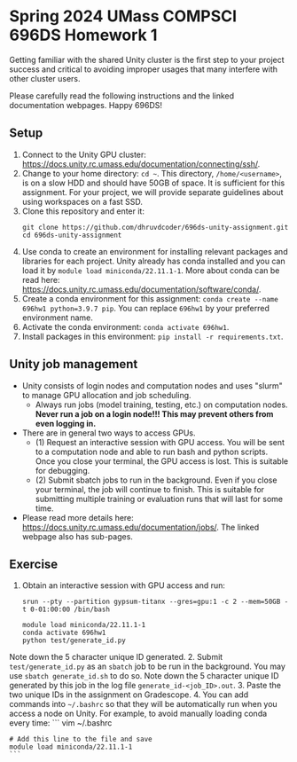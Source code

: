 # Spring 2024 UMass COMPSCI 696DS Homework 1
Getting familiar with the shared Unity cluster is the first step to your project success and 
critical to avoiding improper usages that many interfere with other cluster users.

Please carefully read the following instructions and the linked documentation webpages. Happy 696DS!

## Setup
1. Connect to the Unity GPU cluster: https://docs.unity.rc.umass.edu/documentation/connecting/ssh/.
2. Change to your home directory: `cd ~`. 
This directory, `/home/<username>`, is on a slow HDD and should have 50GB of space. 
It is sufficient for this assignment. 
For your project, we will provide separate guidelines about using workspaces on a fast SSD.
3. Clone this repository and enter it:
    ```
    git clone https://github.com/dhruvdcoder/696ds-unity-assignment.git
    cd 696ds-unity-assignment
    ```
4. Use conda to create an environment for installing relevant packages and libraries for each project. 
Unity already has conda installed and you can load it by `module load miniconda/22.11.1-1`. 
    More about conda can be read here: https://docs.unity.rc.umass.edu/documentation/software/conda/.
5. Create a conda environment for this assignment: 
`conda create --name 696hw1 python=3.9.7 pip`. 
You can replace `696hw1` by your preferred environment name.
6. Activate the conda environment: `conda activate 696hw1`.
7. Install packages in this environment: `pip install -r requirements.txt`.

## Unity job management
- Unity consists of login nodes and computation nodes and uses "slurm" to manage GPU allocation and job scheduling. 
  - Always run jobs (model training, testing, etc.) on computation nodes. 
  **Never run a job on a login node!!! This may prevent others from even logging in.**
- There are in general two ways to access GPUs. 
  - (1) Request an interactive session with GPU access. 
  You will be sent to a computation node and able to run bash and python scripts. 
  Once you close your terminal, the GPU access is lost. This is suitable for debugging. 
  - (2) Submit sbatch jobs to run in the background. 
  Even if you close your terminal, the job will continue to finish. 
  This is suitable for submitting multiple training or evaluation runs that will last for some time.
- Please read more details here: https://docs.unity.rc.umass.edu/documentation/jobs/. 
The linked webpage also has sub-pages.

## Exercise
1. Obtain an interactive session with GPU access and run:
    ```
    srun --pty --partition gypsum-titanx --gres=gpu:1 -c 2 --mem=50GB -t 0-01:00:00 /bin/bash
    
    module load miniconda/22.11.1-1
    conda activate 696hw1
    python test/generate_id.py
    ``` 
Note down the 5 character unique ID generated.
2. Submit `test/generate_id.py` as an `sbatch` job to be run in the background. You may use `sbatch generate_id.sh` to do so. 
Note down the 5 character unique ID generated by this job in the log file `generate_id-<job_ID>.out`. 
3. Paste the two unique IDs in the assignment on Gradescope.
4. You can add commands into `~/.bashrc` so that they will be automatically run when you access a node on Unity. For example, to avoid manually loading conda every time:
    ```
    vim ~/.bashrc
    
    # Add this line to the file and save
    module load miniconda/22.11.1-1
    ```
